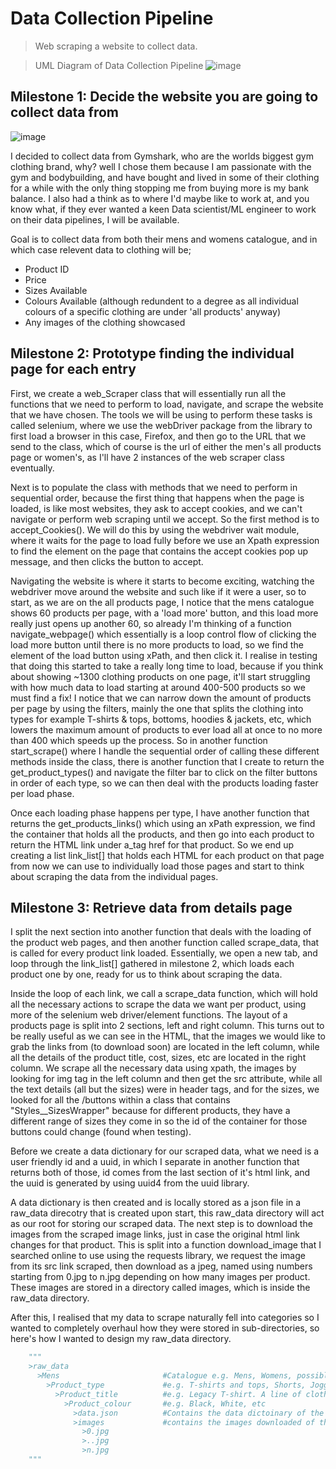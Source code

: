 # Data Collection Pipeline

> Web scraping a website to collect data.

> UML Diagram of Data Collection Pipeline
> ![image](https://user-images.githubusercontent.com/78024243/164996194-5a6ca374-3a27-40c6-80db-e7b8f0b798a2.png)


## Milestone 1: Decide the website you are going to collect data from

![image](https://user-images.githubusercontent.com/78024243/164996592-4e80adbd-d6d5-4d55-b779-db2ca3f54a86.png)


I decided to collect data from Gymshark, who are the worlds biggest gym clothing brand, why? well I chose them because I am passionate with the gym and bodybuilding,
and have bought and lived in some of their clothing for a while with the only thing stopping me from buying more is my bank balance. I also had a think as to where I'd
maybe like to work at, and you know what, if they ever wanted a keen Data scientist/ML engineer to work on their data pipelines, I will be available.

Goal is to collect data from both their mens and womens catalogue, and in which case relevent data to clothing will be;
- Product ID
- Price
- Sizes Available
- Colours Available (although redundent to a degree as all individual colours of a specific clothing are under 'all products' anyway)
- Any images of the clothing showcased

## Milestone 2: Prototype finding the individual page for each entry

First, we create a web_Scraper class that will essentially run all the functions that we need to perform to load, navigate, and scrape the website that we have chosen.
The tools we will be using to perform these tasks is called selenium, where we use the webDriver package from the library to first load a browser in this case, Firefox,
and then go to the URL that we send to the class, which of course is the url of either the men's all products page or women's, as I'll have 2 instances of the web scraper
class eventually.

Next is to populate the class with methods that we need to perform in sequential order, because the first thing that happens when the page is loaded, is like most websites,
they ask to accept cookies, and we can't navigate or perform web scraping until we accept. So the first method is to accept_Cookies(). We will do this by using the webdriver
wait module, where it waits for the page to load fully before we use an Xpath expression to find the element on the page that contains the accept cookies pop up message, and
then clicks the button to accept.

Navigating the website is where it starts to become exciting, watching the webdriver move around the website and such like if it were a user, so to start, as we are on the
all products page, I notice that the mens catalogue shows 60 products per page, with a 'load more' button, and this load more really just opens up another 60, so already
I'm thinking of a function navigate_webpage() which essentially is a loop control flow of clicking the load more button until there is no more products to load, so we find the
element of the load button using xPath, and then click it. I realise in testing that doing this started to take a really long time to load, because if you think about showing
~1300 clothing products on one page, it'll start struggling with how much data to load starting at around 400-500 products so we must find a fix! I notice that we can narrow
down the amount of products per page by using the filters, mainly the one that splits the clothing into types for example T-shirts & tops, bottoms, hoodies & jackets, etc, which
lowers the maximum amount of products to ever load all at once to no more than 400 which speeds up the process. So in another function start_scrape() where I handle the sequential
order of calling these different methods inside the class, there is another function that I create to return the get_product_types() and navigate the filter bar to click on the filter
buttons in order of each type, so we can then deal with the products loading faster per load phase.

Once each loading phase happens per type, I have another function that returns the get_products_links() which using an xPath expression, we find the container that holds all the products,
and then go into each product to return the HTML link under a_tag href for that product. So we end up creating a list link_list[] that holds each HTML for each product on that page from now we can
use to individually load those pages and start to think about scraping the data from the individual pages.

## Milestone 3: Retrieve data from details page

I split the next section into another function that deals with the loading of the product web pages, and then another function called scrape_data, that is called for every product link loaded. Essentially, we open a new tab, and loop through the link_list[] gathered in milestone 2, which loads each product one by one, ready for us to think about scraping the data.

Inside the loop of each link, we call a scrape_data function, which will hold all the necessary actions to scrape the data we want per product, using more of the selenium web driver/element functions. The layout of a products page is split into 2 sections, left and right column. This turns out to be really useful as we can see in the HTML, that the images we would like to grab the links from (to download soon) are located in the left column, while all the details of the product title, cost, sizes, etc are located in the right column. We scrape all the necessary data using xpath, the images by looking for img tag in the left column and then get the src attribute, while all the text details (all but the sizes) were in header tags, and for the sizes, we looked for all the /buttons within a class that contains "Styles__SizesWrapper" because for different products, they have a different range of sizes they come in so the id of the container for those buttons could change (found when testing).

Before we create a data dictionary for our scraped data, what we need is a user friendly id and a uuid, in which I separate in another function that returns both of those, id comes from the last section of it's html link, and the uuid is generated by using uuid4 from the uuid library.

A data dictionary is then created and is locally stored as a json file in a raw_data direcotry that is created upon start, this raw_data directory will act as our root for storing our scraped data. The next step is to download the images from the scraped image links, just in case the original html link changes for that product. This is split into a function download_image that I searched online to use using the requests library, we request the image from its src link scraped, then download as a jpeg, named using numbers starting from 0.jpg to n.jpg depending on how many images per product. These images are stored in a directory called images, which is inside the raw_data directory.

After this, I realised that my data to scrape naturally fell into categories so I wanted to completely overhaul how they were stored in sub-directories,
so here's how I wanted to design my raw_data directory.

```python
    """
    >raw_data
      >Mens                       #Catalogue e.g. Mens, Womens, possibly Accesories in the future
        >Product_type             #e.g. T-shirts and tops, Shorts, Joggers, etc.
          >Product_title          #e.g. Legacy T-shirt. A line of clothing that can come in different colours
            >Product_colour       #e.g. Black, White, etc
              >data.json          #Contains the data dictoinary of the product, with all data that is scraped
              >images             #contains the images downloaded of that product
                >0.jpg
                >..jpg
                >n.jpg
    """
```

